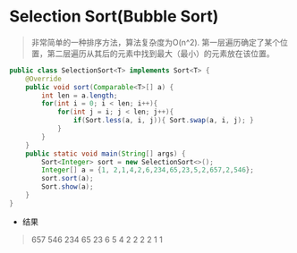 # Selection Sort(Bubble Sort)

>非常简单的一种排序方法，算法复杂度为O(n^2).
>第一层遍历确定了某个位置，第二层遍历从其后的元素中找到最大（最小）的元素放在该位置。
```Java
public class SelectionSort<T> implements Sort<T> {
	@Override
	public void sort(Comparable<T>[] a) {
		int len = a.length;
		for(int i = 0; i < len; i++){
			for(int j = i; j < len; j++){
				if(Sort.less(a, i, j)){	Sort.swap(a, i, j);	}
			}
		}
	}
	public static void main(String[] args) {
		Sort<Integer> sort = new SelectionSort<>();
		Integer[] a = {1, 2,1,4,2,6,234,65,23,5,2,657,2,546};
		sort.sort(a);
		Sort.show(a);
	}
}
```
* 结果
>657 546 234 65 23 6 5 4 2 2 2 2 1 1
